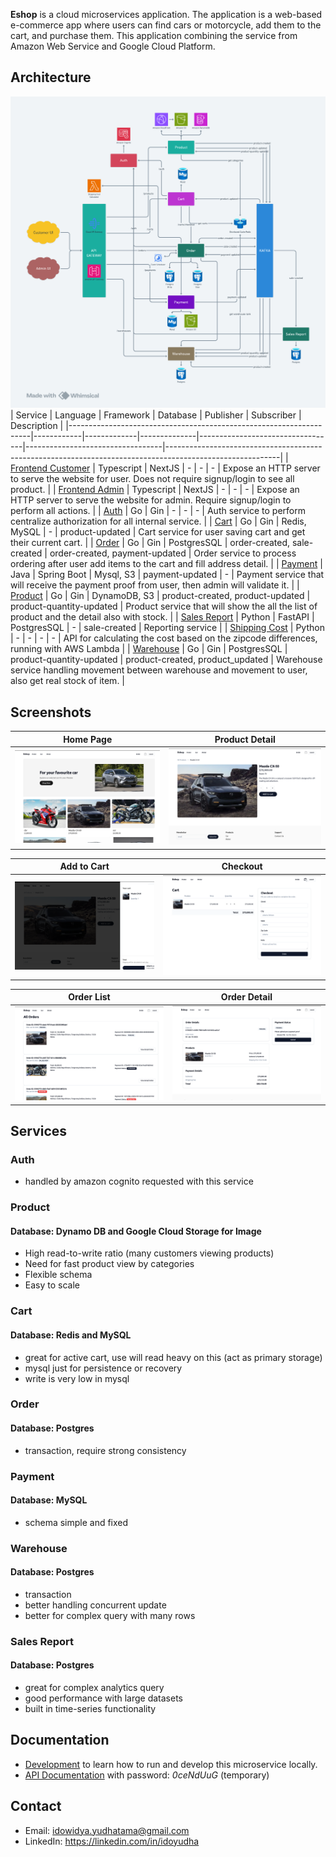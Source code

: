 **Eshop** is a cloud microservices application. The application is a web-based e-commerce app where users can find cars or motorcycle, add them to the cart, and purchase them.
This application combining the service from Amazon Web Service and Google Cloud Platform.

## Architecture
![](./docs/img/eshop-architecture.png)
| Service                                                            | Language   | Framework   | Database     | Publisher                        | Subscriber                       | Description                                                                                              |
|--------------------------------------------------------------------|------------|-------------|--------------|----------------------------------|----------------------------------|----------------------------------------------------------------------------------------------------------|
| [Frontend Customer](https://github.com/idoyudha/eshop-fe-customer) | Typescript | NextJS      | -            | -                                | -                                | Expose an HTTP server to serve the website for user. Does not require signup/login to see all product.   |
| [Frontend Admin](https://github.com/idoyudha/eshop-fe-admin)       | Typescript | NextJS      | -            | -                                | -                                | Expose an HTTP server to serve the website for admin. Require signup/login to perform all actions.       |
| [Auth](https://github.com/idoyudha/eshop-auth)                     | Go         | Gin         | -            | -                                | -                                | Auth service to perform centralize authorization for all internal service.                               |
| [Cart](https://github.com/idoyudha/eshop-cart)                     | Go         | Gin         | Redis, MySQL | -                                | product-updated                  | Cart service for user saving cart and get their current cart.                                            |
| [Order](https://github.com/idoyudha/eshop-order)                   | Go         | Gin         | PostgresSQL  | order-created, sale-created      | order-created, payment-updated   | Order service to process ordering after user add items to the cart and fill address detail.              |
| [Payment](https://github.com/idoyudha/eshop-payment)               | Java       | Spring Boot | Mysql, S3    | payment-updated                  | -                                | Payment service that will receive the payment proof from user, then admin will validate it.              |
| [Product](https://github.com/idoyudha/eshop-product)               | Go         | Gin         | DynamoDB, S3 | product-created, product-updated | product-quantity-updated         | Product service that will show the all the list of product and the detail also with stock.               |
| [Sales Report](https://github.com/idoyudha/eshop-sales-report)     | Python     | FastAPI     | PostgresSQL  | -                                | sale-created                     | Reporting service                                                                                        |
| [Shipping Cost](https://github.com/idoyudha/eshop-shipping-cost)   | Python     | -           | -            | -                                | -                                | API for calculating the cost based on the zipcode differences, running with AWS Lambda                   |
| [Warehouse](https://github.com/idoyudha/eshop-warehouse)           | Go         | Gin         | PostgresSQL  | product-quantity-updated         | product-created, product_updated | Warehouse service handling movement between warehouse and movement to user, also get real stock of item. |

## Screenshots
| Home Page                      | Product Detail                           |
|--------------------------------|------------------------------------------|
| ![](./docs/img/eshop-home.png) | ![](./docs/img/eshop-product-detail.png) |

| Add to Cart                           | Checkout                           |
|---------------------------------------|------------------------------------|
| ![](./docs/img/eshop-add-to-cart.png) | ![](./docs/img/eshop-checkout.png) |

| Order List                           | Order Detail                           |
|--------------------------------------|----------------------------------------|
| ![](./docs/img/eshop-order-list.png) | ![](./docs/img/eshop-order-detail.png) |

## Services
### Auth
- handled by amazon cognito requested with this service
### Product
#### Database: Dynamo DB and Google Cloud Storage for Image
- High read-to-write ratio (many customers viewing products)
- Need for fast product view by categories
- Flexible schema
- Easy to scale
### Cart
#### Database: Redis and MySQL
- great for active cart, use will read heavy on this (act as primary storage)
- mysql just for persistence or recovery
- write is very low in mysql
### Order
#### Database: Postgres
- transaction, require strong consistency
### Payment
#### Database: MySQL
- schema simple and fixed
### Warehouse
#### Database: Postgres
- transaction
- better handling concurrent update
- better for complex query with many rows
### Sales Report
#### Database: Postgres
- great for complex analytics query
- good performance with large datasets
- built in time-series functionality
## Documentation
- [Development](/docs/development-guide.md) to learn how to run and develop this microservice locally.
- [API Documentation](https://lh53ntuiw1.apidog.io) with password: *0ceNdUuG* (temporary)
## Contact
- Email: idowidya.yudhatama@gmail.com
- LinkedIn: https://linkedin.com/in/idoyudha
